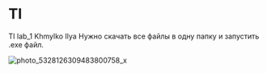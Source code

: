 # TI
TI lab_1 Khmylko Ilya
Нужно скачать все файлы в одну папку и запустить .exe файл.

![photo_5328126309483800758_x](https://github.com/user-attachments/assets/1ae3ceec-5141-4f39-b844-75b21710da99)
